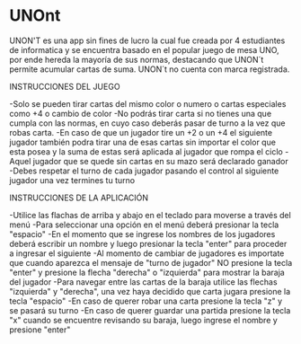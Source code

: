 # UNOnt
UNON'T es una app sin fines de lucro la cual fue creada por 4 estudiantes de informatica y se encuentra basado en el popular juego de mesa UNO, por ende hereda la mayoría de sus normas, destacando que UNON´t permite acumular cartas de suma.
UNON´t no cuenta con marca registrada. 

INSTRUCCIONES DEL JUEGO

-Solo se pueden tirar cartas del mismo color o numero o cartas especiales como +4 o cambio de color
-No podrás tirar carta si no tienes una que cumpla con las normas, en cuyo caso deberás pasar de turno a la vez que robas carta.
-En caso de que un jugador tire un +2 o un +4 el siguiente jugador también podra tirar una de esas cartas sin importar el color que esta posea y la suma de estas será aplicada al jugador que rompa el ciclo
-Aquel jugador que se quede sin cartas en su mazo será declarado ganador
-Debes respetar el turno de cada jugador pasando el control al siguiente jugador una vez termines tu turno

INSTRUCCIONES DE LA APLICACIÓN

-Utilice las flachas de arriba y abajo en el teclado para moverse a través del menú
-Para seleccionar una opción en el menú deberá presionar la tecla "espacio"
-En el momento que se ingrese los nombres de los jugadores deberá escribir un nombre y luego presionar la tecla "enter" para proceder a ingresar el siguiente
-Al momento de cambiar de jugadores es importate que cuando aparezca el mensaje de "turno de jugador" NO presione la tecla "enter" y presione la flecha "derecha" o "izquierda" para mostrar la baraja del jugador
-Para navegar entre las cartas de la baraja utilice las flechas "izquierda" y "derecha", una vez haya decidido que carta jugara presione la tecla "espacio"
-En caso de querer robar una carta presione la tecla "z" y se pasará su turno
-En caso de querer guardar una partida presione la tecla "x" cuando se encuentre revisando su baraja, luego ingrese el nombre y presione "enter"
